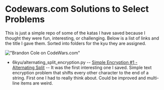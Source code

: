 # Codewars.com Solutions to Select Problems #

This is just a simple repo of some of the katas I have saved because I thought they were fun, interesting, or challenging. Below is a list of links and the title I gave them. Sorted into folders for the kyu they are assigned.

!["Brandon Cole on CodeWars.com"](https://www.codewars.com/users/chaoticgeek/badges/large)

* 6kyu/alternating_split_encryption.py -- [Simple Encryption #1 - Alternating Split](https://www.codewars.com/kata/simple-encryption-number-1-alternating-split "My alternating split encryption kata") -- It was the first interesting one I saved. Simple text encryption problem that shifts every other character to the end of a string. First one I had to really think about. Could be improved and multi-line items are weird.
